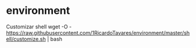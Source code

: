 # environment

Customizar shell
wget -O - https://raw.githubusercontent.com/1RicardoTavares/environment/master/shell/customize.sh | bash
